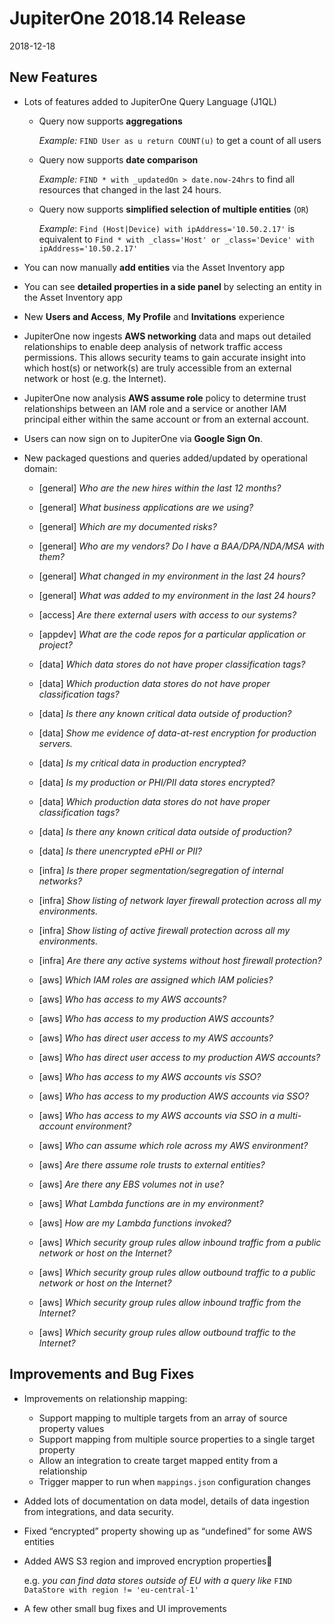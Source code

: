 # JupiterOne 2018.14 Release

2018-12-18

## New Features

- Lots of features added to JupiterOne Query Language (J1QL)

  - Query now supports **aggregations**

    _Example:_ `FIND User as u return COUNT(u)` to get a count of all users

  - Query now supports **date comparison**

    _Example:_ `FIND * with _updatedOn > date.now-24hrs` to find all resources
    that changed in the last 24 hours.

  - Query now supports **simplified selection of multiple entities** (`OR`)

    _Example_: `Find (Host|Device) with ipAddress='10.50.2.17'` is equivalent to
    `Find * with _class='Host' or _class='Device' with ipAddress='10.50.2.17'`

- You can now manually **add entities** via the Asset Inventory app

- You can see **detailed properties in a side panel** by selecting an entity in
  the Asset Inventory app

- New **Users and Access**, **My Profile** and **Invitations** experience

- JupiterOne now ingests **AWS networking** data and maps out detailed
  relationships to enable deep analysis of network traffic access permissions.
  This allows security teams to gain accurate insight into which host(s) or
  network(s) are truly accessible from an external network or host (e.g. the
  Internet).

- JupiterOne now analysis **AWS assume role** policy to determine trust
  relationships between an IAM role and a service or another IAM principal
  either within the same account or from an external account.

- Users can now sign on to JupiterOne via **Google Sign On**.

- New packaged questions and queries added/updated by operational domain:

  - [general] _Who are the new hires within the last 12 months?_
  - [general] _What business applications are we using?_
  - [general] _Which are my documented risks?_
  - [general] _Who are my vendors? Do I have a BAA/DPA/NDA/MSA with them?_
  - [general] _What changed in my environment in the last 24 hours?_
  - [general] _What was added to my environment in the last 24 hours?_

  - [access] _Are there external users with access to our systems?_

  - [appdev] _What are the code repos for a particular application or project?_

  - [data] _Which data stores do not have proper classification tags?_
  - [data] _Which production data stores do not have proper classification tags?_
  - [data] _Is there any known critical data outside of production?_
  - [data] _Show me evidence of data-at-rest encryption for production servers._
  - [data] _Is my critical data in production encrypted?_
  - [data] _Is my production or PHI/PII data stores encrypted?_
  - [data] _Which production data stores do not have proper classification tags?_
  - [data] _Is there any known critical data outside of production?_
  - [data] _Is there unencrypted ePHI or PII?_

  - [infra] _Is there proper segmentation/segregation of internal networks?_
  - [infra] _Show listing of network layer firewall protection across all my environments._
  - [infra] _Show listing of active firewall protection across all my environments._
  - [infra] _Are there any active systems without host firewall protection?_

  - [aws] _Which IAM roles are assigned which IAM policies?_
  - [aws] _Who has access to my AWS accounts?_
  - [aws] _Who has access to my production AWS accounts?_
  - [aws] _Who has direct user access to my AWS accounts?_
  - [aws] _Who has direct user access to my production AWS accounts?_
  - [aws] _Who has access to my AWS accounts vis SSO?_
  - [aws] _Who has access to my production AWS accounts via SSO?_
  - [aws] _Who has access to my AWS accounts via SSO in a multi-account environment?_
  - [aws] _Who can assume which role across my AWS environment?_
  - [aws] _Are there assume role trusts to external entities?_
  - [aws] _Are there any EBS volumes not in use?_
  - [aws] _What Lambda functions are in my environment?_
  - [aws] _How are my Lambda functions invoked?_
  - [aws] _Which security group rules allow inbound traffic from a public network or host on the Internet?_
  - [aws] _Which security group rules allow outbound traffic to a public network or host on the Internet?_
  - [aws] _Which security group rules allow inbound traffic from the Internet?_
  - [aws] _Which security group rules allow outbound traffic to the Internet?_

## Improvements and Bug Fixes

- Improvements on relationship mapping:

  - Support mapping to multiple targets from an array of source property values
  - Support mapping from multiple source properties to a single target property
  - Allow an integration to create target mapped entity from a relationship
  - Trigger mapper to run when `mappings.json` configuration changes

- Added lots of documentation on data model, details of data ingestion from
  integrations, and data security.

- Fixed “encrypted” property showing up as “undefined” for some AWS entities

- Added AWS S3 region and improved encryption properties 
  
    e.g. _you can find data stores outside of EU with a query like_
    `FIND DataStore with region != 'eu-central-1'`
  
- A few other small bug fixes and UI improvements
